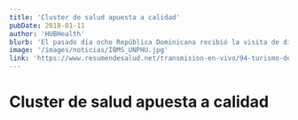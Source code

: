 ```yaml
---
title: 'Cluster de salud apuesta a calidad'
pubDate: 2018-01-11
author: 'HUBHealth'
blurb: 'El pasado día ocho República Dominicana recibió la visita de directores de la Junta Internacional de Medicina y Cirugía (International Board of Medicine and Surgery - www.IBMS.us ).'
image: '/images/noticias/IBMS_UNPHU.jpg'
link: 'https://www.resumendesalud.net/transmision-en-vivo/94-turismo-de-salud/10625-cluster-de-salud-apuesta-a-calidad'
---
```


# Cluster de salud apuesta a calidad
